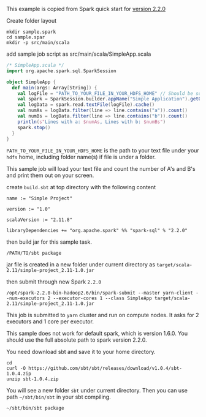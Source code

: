 This example is copied from Spark quick start for [version 2.2.0](https://spark.apache.org/docs/latest/quick-start.html)

Create folder layout

```
mkdir sample.spark
cd sample.spar
mkdir -p src/main/scala
```

add sample job script as src/main/scala/SimpleApp.scala
```scala
/* SimpleApp.scala */
import org.apache.spark.sql.SparkSession

object SimpleApp {
  def main(args: Array[String]) {
    val logFile = "PATH_TO_YOUR_FILE_IN_YOUR_HDFS_HOME" // Should be some file on your system
    val spark = SparkSession.builder.appName("Simple Application").getOrCreate()
    val logData = spark.read.textFile(logFile).cache()
    val numAs = logData.filter(line => line.contains("a")).count()
    val numBs = logData.filter(line => line.contains("b")).count()
    println(s"Lines with a: $numAs, Lines with b: $numBs")
    spark.stop()
  }
}
```
`PATH_TO_YOUR_FILE_IN_YOUR_HDFS_HOME` is the path to your text file under your `hdfs` home, including folder name(s) if file is under a folder.

This sample job will load your text file and count the number of A's and B's and print them out on your screen.

create `build.sbt` at top directory with the following content
```
name := "Simple Project"

version := "1.0"

scalaVersion := "2.11.8"

libraryDependencies += "org.apache.spark" %% "spark-sql" % "2.2.0"
```

then build jar for this sample task.

```
/PATH/TO/sbt package
```
jar file is created in a new folder under current directory as `target/scala-2.11/simple-project_2.11-1.0.jar`

then submit through new Spark `2.2.0`

```
/opt/spark-2.2.0-bin-hadoop2.6/bin/spark-submit --master yarn-client --num-executors 2 --executor-cores 1 --class SimpleApp target/scala-2.11/simple-project_2.11-1.0.jar 
```

This job is submitted to `yarn` cluster and run on compute nodes. It asks for 2 executors and 1 core per executor. 

This sample does not work for default spark, which is version 1.6.0. You should use the full absolute path to spark version 2.2.0.

You need download sbt and save it to your home directory.

```
cd
curl -O https://github.com/sbt/sbt/releases/download/v1.0.4/sbt-1.0.4.zip
unzip sbt-1.0.4.zip
```
You will see a new folder `sbt` under current directory. Then you can use path `~/sbt/bin/sbt` in your sbt compiling.

```
~/sbt/bin/sbt package
```
